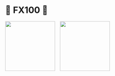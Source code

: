 # 💖 FX100 💖

<div style="display: flex; gap: 16px;">
  <img style="height: 160px" src="https://github-readme-stats.vercel.app/api?username=fx100&show_icons=true">
  <img style="height: 160px" src="https://github-readme-stats.vercel.app/api/top-langs/?username=fx100&layout=compact">
</div>
